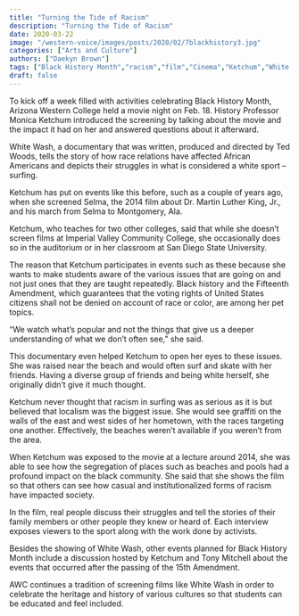 ```yaml
---
title: "Turning the Tide of Racism"
description: "Turning the Tide of Racism"
date: 2020-03-22
image: "/western-voice/images/posts/2020/02/7blackhistory3.jpg"
categories: ["Arts and Culture"]
authors: ["Daekyn Brown"]
tags: ["Black History Month","racism","film","Cinema","Ketchum","White Wash"]
draft: false
---
```

To kick off a week filled with activities celebrating Black History Month, Arizona Western College held a movie night on Feb. 18. History Professor Monica Ketchum introduced the screening by talking about the movie and the impact it had on her and answered questions about it afterward.

White Wash, a documentary that was written, produced and directed by Ted Woods, tells the story of how race relations have affected African Americans and depicts their struggles in what is considered a white sport – surfing.

Ketchum has put on events like this before, such as a couple of years ago, when she screened Selma, the 2014 film about Dr. Martin Luther King, Jr., and his march from Selma to Montgomery, Ala.

Ketchum, who teaches for two other colleges, said that while she doesn’t screen films at Imperial Valley Community College, she occasionally does so in the auditorium or in her classroom at San Diego State University.

The reason that Ketchum participates in events such as these because she wants to make students aware of the various issues that are going on and not just ones that they are taught repeatedly. Black history and the Fifteenth Amendment, which guarantees that the voting rights of United States citizens shall not be denied on account of race or color, are among her pet topics.

“We watch what’s popular and not the things that give us a deeper understanding of what we don’t often see,” she said.

This documentary even helped Ketchum to open her eyes to these issues. She was raised near the beach and would often surf and skate with her friends. Having a diverse group of friends and being white herself, she originally didn’t give it much thought.

Ketchum never thought that racism in surfing was as serious as it is but believed that localism was the biggest issue. She would see graffiti on the walls of the east and west sides of her hometown, with the races targeting one another. Effectively, the beaches weren’t available if you weren’t from the area.

When Ketchum was exposed to the movie at a lecture around 2014, she was able to see how the segregation of places such as beaches and pools had a profound impact on the black community. She said that she shows the film so that others can see how casual and institutionalized forms of racism have impacted society.

In the film, real people discuss their struggles and tell the stories of their family members or other people they knew or heard of. Each interview exposes viewers to the sport along with the work done by activists.

Besides the showing of White Wash, other events planned for Black History Month include a discussion hosted by Ketchum and Tony Mitchell about the events that occurred after the passing of the 15th Amendment.

AWC continues a tradition of screening films like White Wash in order to celebrate the heritage and history of various cultures so that students can be educated and feel included.